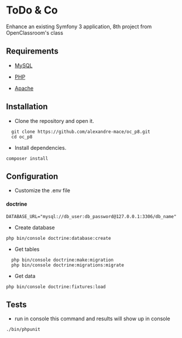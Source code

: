 # ToDo & Co

Enhance an existing Symfony 3 application, 8th project from OpenClassroom's class

## Requirements 
*   [MySQL](https://www.mysql.com/fr/)

*   [PHP](http://php.net/manual/fr/intro-whatis.php)

*   [Apache](https://www.apache.org/)

## Installation 
*   Clone the repository and open it.

```
  git clone https://github.com/alexandre-mace/oc_p8.git
  cd oc_p8
```

*   Install dependencies.

```
composer install
```

## Configuration
*   Customize the .env file

#### doctrine
```
DATABASE_URL="mysql://db_user:db_password@127.0.0.1:3306/db_name"
```

*   Create database 

```
php bin/console doctrine:database:create
```

*   Get tables 

```
  php bin/console doctrine:make:migration
  php bin/console doctrine:migrations:migrate
```

*   Get data

```
php bin/console doctrine:fixtures:load
```

## Tests
*   run in console this command and results will show up in console
```
./bin/phpunit 
```